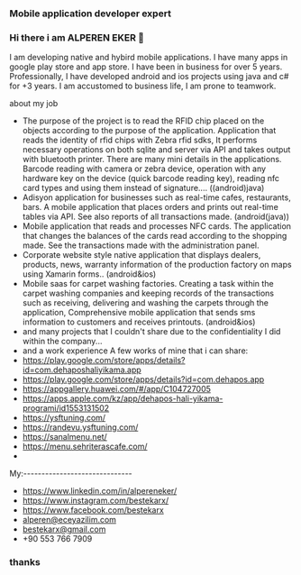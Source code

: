 
### Mobile application developer expert
### Hi there i am ALPEREN EKER 👋
I am developing native and hybird mobile applications. I have many apps in google play store and app store. I have been in business for over 5 years. Professionally, I have developed android and ios projects using java and c# for +3 years. I am accustomed to business life, I am prone to teamwork. 

about my job
- The purpose of the project is to read the RFID chip placed on the objects according to the purpose of the application.
Application that reads the identity of rfid chips with Zebra rfid sdks,
It performs necessary operations on both sqlite and server via API and takes output with bluetooth printer.
There are many mini details in the applications.
Barcode reading with camera or zebra device,
operation with any hardware key on the device (quick barcode reading key), reading nfc card types and using them instead of signature.... ((android)java)
- Adisyon application for businesses such as real-time cafes, restaurants, bars.
A mobile application that places orders and prints out real-time tables via API. See also reports of all transactions made. (android(java))
- Mobile application that reads and processes NFC cards.
The application that changes the balances of the cards read according to the shopping made. See the transactions made with the administration panel.
- Corporate website style native application that displays dealers, products, news, warranty information of the production factory on maps using Xamarin forms.. (android&ios)
- Mobile saas for carpet washing factories.
Creating a task within the carpet washing companies and keeping records of the transactions such as receiving, delivering and washing the carpets through the application,
Comprehensive mobile application that sends sms information to customers and receives printouts. (android&ios)
- and many projects that I couldn't share due to the confidentiality I did within the company...
- and a work experience
A few works of mine that i can share:
- https://play.google.com/store/apps/details?id=com.dehaposhaliyikama.app
- https://play.google.com/store/apps/details?id=com.dehapos.app
- https://appgallery.huawei.com/#/app/C104727005
- https://apps.apple.com/kz/app/dehapos-hali-yikama-programi/id1553131502
- https://ysftuning.com/
- https://randevu.ysftuning.com/
- https://sanalmenu.net/
- https://menu.sehriterascafe.com/
- 
My:------------------------------
- https://www.linkedin.com/in/alpereneker/
- https://www.instagram.com/bestekarx/
- https://www.facebook.com/bestekarx
- alperen@eceyazilim.com
- bestekarx@gmail.com
- +90 553 766 7909
### thanks

